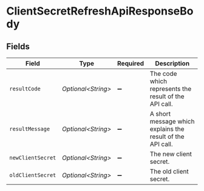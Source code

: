 # ClientSecretRefreshApiResponseBody


## Fields

| Field                                                      | Type                                                       | Required                                                   | Description                                                |
| ---------------------------------------------------------- | ---------------------------------------------------------- | ---------------------------------------------------------- | ---------------------------------------------------------- |
| `resultCode`                                               | *Optional\<String>*                                        | :heavy_minus_sign:                                         | The code which represents the result of the API call.      |
| `resultMessage`                                            | *Optional\<String>*                                        | :heavy_minus_sign:                                         | A short message which explains the result of the API call. |
| `newClientSecret`                                          | *Optional\<String>*                                        | :heavy_minus_sign:                                         | The new client secret.<br/>                                |
| `oldClientSecret`                                          | *Optional\<String>*                                        | :heavy_minus_sign:                                         | The old client secret.<br/>                                |